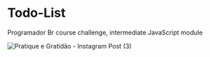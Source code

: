 # Todo-List
Programador Br course challenge, intermediate JavaScript module

![Pratique e Gratidão - Instagram Post (3)](https://user-images.githubusercontent.com/77081114/138371326-9d2a26ef-d7f7-498e-a987-8837b1b6cf12.png)

